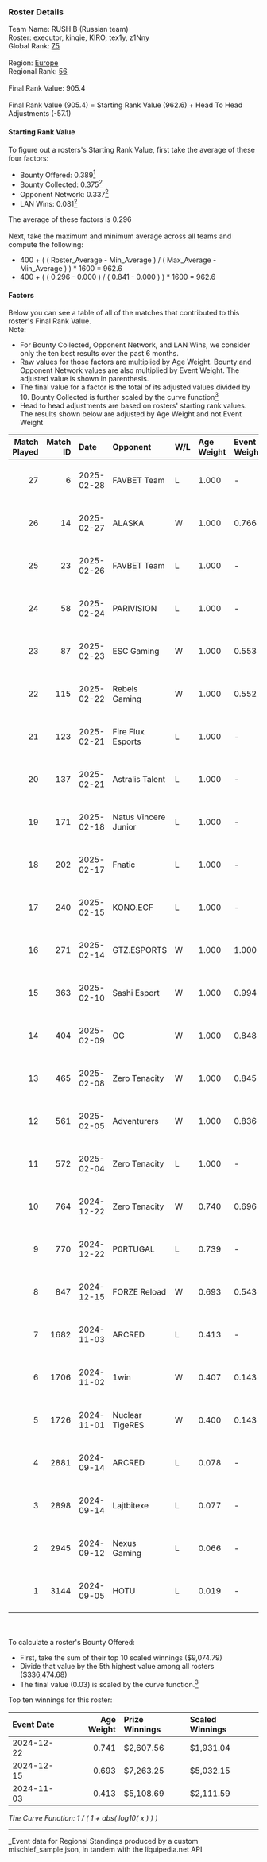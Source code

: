 ### Roster Details<br />
Team Name: RUSH B (Russian team)<br />
Roster: executor, kinqie, KIRO, tex1y, z1Nny<br />
Global Rank: [75](../../standings_global_2025_03_01.md)<br />
<br />
Region: [Europe]( ../../standings_europe_2025_03_01.md)<br />
Regional Rank: [56]( ../../standings_europe_2025_03_01.md)<br />
<br />
Final Rank Value:  905.4<br />
<br />
Final Rank Value (905.4) = Starting Rank Value (962.6) + Head To Head Adjustments (-57.1)<br />

#### Starting Rank Value<br />
To figure out a rosters's Starting Rank Value, first take the average of these four factors:<br />
- Bounty Offered: 0.389[<sup>1</sup>](#table2)
- Bounty Collected: 0.375[<sup>2</sup>](#table1)
- Opponent Network: 0.337[<sup>2</sup>](#table1)
- LAN Wins: 0.081[<sup>2</sup>](#table1)

The average of these factors is 0.296<br />
<br />
Next, take the maximum and minimum average across all teams and compute the following:<br />
- 400 + ( ( Roster_Average - Min_Average ) / ( Max_Average - Min_Average ) ) * 1600 = 962.6
- 400 + ( ( 0.296 - 0.000 ) / ( 0.841 - 0.000 ) ) * 1600 = 962.6


#### Factors<br />
Below you can see a table of all of the matches that contributed to this roster's Final Rank Value.<br />
Note:<br />

- For Bounty Collected, Opponent Network, and LAN Wins, we consider only the ten best results over the past 6 months.
- Raw values for those factors are multiplied by Age Weight. Bounty and Opponent Network values are also multiplied by Event Weight. The adjusted value is shown in parenthesis.
- The final value for a factor is the total of its adjusted values divided by 10. Bounty Collected is further scaled by the curve function[<sup>3</sup>](#curveFunction)
- Head to head adjustments are based on rosters' starting rank values. The results shown below are adjusted by Age Weight and not Event Weight
<span id="table1"></span><br />


| Match Played | Match ID | Date       | Opponent             | W/L | Age Weight | Event Weight | Bounty Collected | Opponent Network | LAN Wins  | H2H Adj. | Roster                                    |
| -: | -: | :- | :- | :- | :- | :- | :- | :- | :- | -: | :- |
|           27 |        6 | 2025-02-28 | FAVBET Team          | L   | 1.000      | -            | -                | -                | -         |   -15.90 | executor, kinqie, KIRO, tex1y, z1Nny      |
|           26 |       14 | 2025-02-27 | ALASKA               | W   | 1.000      | 0.766        | 0.030 (0.023)    | 0.626 (0.479)    | 0 (0.000) |    16.37 | executor, kinqie, KIRO, tex1y, z1Nny      |
|           25 |       23 | 2025-02-26 | FAVBET Team          | L   | 1.000      | -            | -                | -                | -         |   -15.90 | executor, kinqie, KIRO, tex1y, z1Nny      |
|           24 |       58 | 2025-02-24 | PARIVISION           | L   | 1.000      | -            | -                | -                | -         |   -11.25 | executor, kinqie, KIRO, tex1y, z1Nny      |
|           23 |       87 | 2025-02-23 | ESC Gaming           | W   | 1.000      | 0.553        | -                | 0.207 (0.114)    | 0 (0.000) |     4.58 | executor, kinqie, KIRO, tex1y, z1Nny      |
|           22 |      115 | 2025-02-22 | Rebels Gaming        | W   | 1.000      | 0.552        | 0.009 (0.005)    | 0.318 (0.176)    | 0 (0.000) |     9.36 | executor, kinqie, KIRO, tex1y, z1Nny      |
|           21 |      123 | 2025-02-21 | Fire Flux Esports    | L   | 1.000      | -            | -                | -                | -         |   -12.49 | executor, kinqie, KIRO, tex1y, z1Nny      |
|           20 |      137 | 2025-02-21 | Astralis Talent      | L   | 1.000      | -            | -                | -                | -         |   -25.15 | executor, kinqie, KIRO, tex1y, z1Nny      |
|           19 |      171 | 2025-02-18 | Natus Vincere Junior | L   | 1.000      | -            | -                | -                | -         |   -14.03 | executor, kinqie, KIRO, tex1y, z1Nny      |
|           18 |      202 | 2025-02-17 | Fnatic               | L   | 1.000      | -            | -                | -                | -         |    -8.36 | executor, kinqie, KIRO, tex1y, z1Nny      |
|           17 |      240 | 2025-02-15 | KONO.ECF             | L   | 1.000      | -            | -                | -                | -         |   -25.16 | executor, kinqie, KIRO, tex1y, z1Nny      |
|           16 |      271 | 2025-02-14 | GTZ.ESPORTS          | W   | 1.000      | 1.000        | 0.080 (0.080)    | 0.431 (0.431)    | 0 (0.000) |    19.10 | executor, kinqie, KIRO, tex1y, z1Nny      |
|           15 |      363 | 2025-02-10 | Sashi Esport         | W   | 1.000      | 0.994        | 0.013 (0.013)    | 0.582 (0.579)    | 0 (0.000) |    20.68 | executor, kinqie, KIRO, tex1y, z1Nny      |
|           14 |      404 | 2025-02-09 | OG                   | W   | 1.000      | 0.848        | 0.062 (0.052)    | 0.974 (0.827)    | 0 (0.000) |    19.16 | executor, kinqie, KIRO, tex1y, z1Nny      |
|           13 |      465 | 2025-02-08 | Zero Tenacity        | W   | 1.000      | 0.845        | 0.026 (0.022)    | 0.507 (0.428)    | 0 (0.000) |    11.96 | executor, kinqie, KIRO, tex1y, z1Nny      |
|           12 |      561 | 2025-02-05 | Adventurers          | W   | 1.000      | 0.836        | -                | 0.041 (0.034)    | 0 (0.000) |     3.09 | executor, kinqie, KIRO, tex1y, z1Nny      |
|           11 |      572 | 2025-02-04 | Zero Tenacity        | L   | 1.000      | -            | -                | -                | -         |   -18.79 | executor, kinqie, KIRO, tex1y, z1Nny      |
|           10 |      764 | 2024-12-22 | Zero Tenacity        | W   | 0.740      | 0.696        | 0.026 (0.014)    | 0.507 (0.261)    | 0 (0.000) |    10.23 | executor, kinqie, KIRO, tex1y, z1Nny      |
|            9 |      770 | 2024-12-22 | P0RTUGAL             | L   | 0.739      | -            | -                | -                | -         |   -16.85 | executor, kinqie, KIRO, tex1y, z1Nny      |
|            8 |      847 | 2024-12-15 | FORZE Reload         | W   | 0.693      | 0.543        | 0.016 (0.006)    | 0.116 (0.044)    | 1 (0.693) |     4.42 | executor, kinqie, KIRO, tex1y, z1Nny      |
|            7 |     1682 | 2024-11-03 | ARCRED               | L   | 0.413      | -            | -                | -                | -         |   -10.14 | executor, kinqie, KIRO, tex1y, z1Nny      |
|            6 |     1706 | 2024-11-02 | 1win                 | W   | 0.407      | 0.143        | 0.004 (0.000)    | -                | -         |     1.97 | executor, kinqie, KIRO, tex1y, z1Nny      |
|            5 |     1726 | 2024-11-01 | Nuclear TigeRES      | W   | 0.400      | 0.143        | 0.004 (0.000)    | -                | -         |     1.11 | executor, kinqie, KIRO, tex1y, z1Nny      |
|            4 |     2881 | 2024-09-14 | ARCRED               | L   | 0.078      | -            | -                | -                | -         |    -1.93 | executor, Gospadarov, kinqie, KIRO, tex1y |
|            3 |     2898 | 2024-09-14 | Lajtbitexe           | L   | 0.077      | -            | -                | -                | -         |    -2.11 | executor, Gospadarov, kinqie, KIRO, tex1y |
|            2 |     2945 | 2024-09-12 | Nexus Gaming         | L   | 0.066      | -            | -                | -                | -         |    -0.58 | executor, Gospadarov, kinqie, KIRO, tex1y |
|            1 |     3144 | 2024-09-05 | HOTU                 | L   | 0.019      | -            | -                | -                | -         |    -0.49 | executor, Gospadarov, kinqie, KIRO, tex1y |

<br />
<span id="table2"></span><br />
To calculate a roster's Bounty Offered:<br />

- First, take the sum of their top 10 scaled winnings ($9,074.79)
- Divide that value by the 5th highest value among all rosters ($336,474.68)
- The final value (0.03) is scaled by the curve function.[<sup>3</sup>](#curveFunction)

Top ten winnings for this roster:<br />

| Event Date | Age Weight | Prize Winnings | Scaled Winnings |
| :- | -: | :- | :- |
| 2024-12-22 |      0.741 | $2,607.56      | $1,931.04       |
| 2024-12-15 |      0.693 | $7,263.25      | $5,032.15       |
| 2024-11-03 |      0.413 | $5,108.69      | $2,111.59       |


<span id="curveFunction"></span>_The Curve Function: 1 / ( 1 + abs( log10( x ) ) )_<br />

---
_Event data for Regional Standings produced by a custom mischief_sample.json, in tandem with the liquipedia.net API<br />
